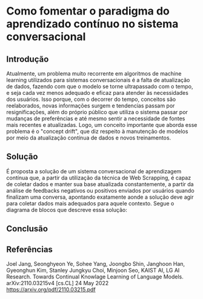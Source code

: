# Como fomentar o paradigma do aprendizado contínuo no sistema conversacional
## Introdução
Atualmente, um problema muito recorrente em algoritmos de machine learning utilizados para sistemas conversacionais é a falta de atualização de dados, fazendo com que o modelo se torne ultrapassado com o tempo, e seja cada vez menos adequado e eficaz para atender às necessidades dos usuários. Isso porque, com o decorrer do tempo, conceitos são reelaborados, novas informações surgem e tendencias passam por resignificações, além do próprio público que utiliza o sistema passar por mudanças de preferências e até mesmo sentir a necessidade de fontes mais recentes e atualizadas. Logo, um conceito importante que aborda esse problema é o "concept drift", que diz respeito à manutenção de modelos por meio da atualização contínua de dados e novos treinamentos.

## Solução
É proposta a solução de um sistema conversacional de aprendizagem contínua que, a partir da utilização da técnica de Web Scrapping, é capaz de coletar dados e manter sua base atualizada constantemente, a partir da análise de feedbacks negativos ou positivos enviados por usuários quando finalizam uma conversa, apontando exatamente aonde a solução deve agir para coletar dados mais adequados para aquele contexto.
Segue o diagrama de blocos que descreve essa solução:

## Conclusão

## Referências

Joel Jang, Seonghyeon Ye, Sohee Yang, Joongbo Shin, Janghoon Han, Gyeonghun Kim, Stanley Jungkyu Choi, Minjoon Seo, KAIST AI, LG AI Research. Towards Continual Knowlage Learning of Language Models. arXiv:2110.03215v4 [cs.CL] 24 May 2022
https://arxiv.org/pdf/2110.03215.pdf
